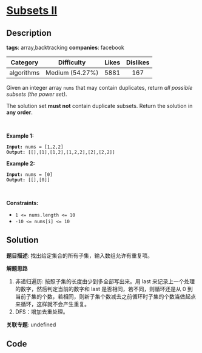 # [Subsets II](https://leetcode.com/problems/subsets-ii/description/)

## Description

**tags**: array,backtracking
**companies**: facebook

| Category | Difficulty | Likes | Dislikes |
| :------: | :--------: | :---: | :------: |
| algorithms | Medium (54.27%) | 5881 | 167 |

<p>Given an integer array <code>nums</code> that may contain duplicates, return <em>all possible subsets (the power set)</em>.</p>

<p>The solution set <strong>must not</strong> contain duplicate subsets. Return the solution in <strong>any order</strong>.</p>

<p>&nbsp;</p>
<p><strong>Example 1:</strong></p>
<pre><code><strong>Input:</strong> nums = [1,2,2]
<strong>Output:</strong> [[],[1],[1,2],[1,2,2],[2],[2,2]]</code></pre><p><strong>Example 2:</strong></p>
<pre><code><strong>Input:</strong> nums = [0]
<strong>Output:</strong> [[],[0]]</code></pre>
<p>&nbsp;</p>
<p><strong>Constraints:</strong></p>

<ul>
	<li><code>1 &lt;= nums.length &lt;= 10</code></li>
	<li><code>-10 &lt;= nums[i] &lt;= 10</code></li>
</ul>

## Solution

**题目描述**: 找出给定集合的所有子集，输入数组允许有重复项。

**解题思路**

1. 非递归遍历: 按照子集的长度由少到多全部写出来。用 last 来记录上一个处理的数字，然后判定当前的数字和 last 是否相同，若不同，则循环还是从 0 到当前子集的个数，若相同，则新子集个数减去之前循环时子集的个数当做起点来循环，这样就不会产生重复。
2. DFS：增加去重处理。

**关联专题**: undefined

## Code

